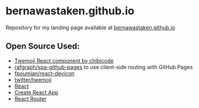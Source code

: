 # bernawastaken.github.io

Repository for my landing page available at [bernawastaken.github.io](https://bernawastaken.github.io)

## Open Source Used:
- [Twemoji React component by chibicode](https://gist.github.com/chibicode/fe195d792270910226c928b69a468206)
- [rafgraph/spa-github-pages](https://github.com/rafgraph/spa-github-pages) to use client-side routing with GitHub Pages
- [fpoumian/react-devicon](https://github.com/fpoumian/react-devicon)
- [twitter/twemoji](https://github.com/twitter/twemoji)
- [React](https://reactjs.org/)
- [Create React App](https://create-react-app.dev/)
- [React Router](https://reactrouter.com/) 

